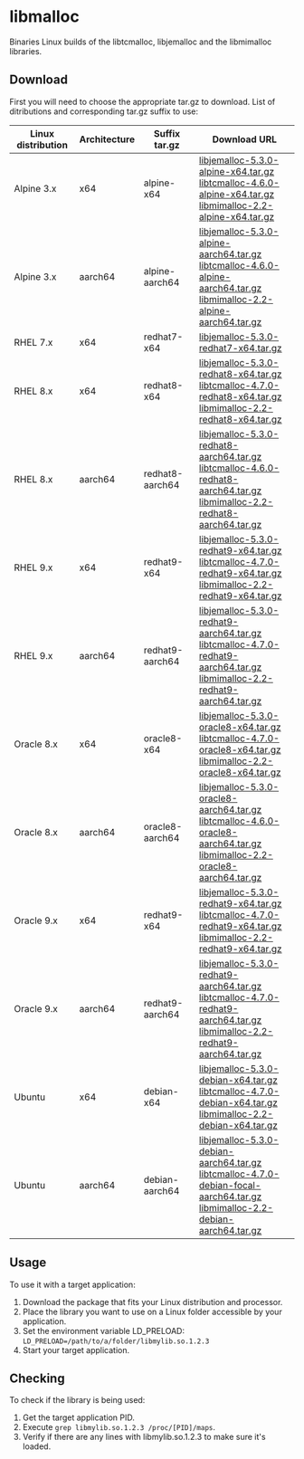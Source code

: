 # libmalloc

Binaries Linux builds of the libtcmalloc, libjemalloc and the libmimalloc libraries.

## Download

First you will need to choose the appropriate tar.gz to download. List of ditributions and corresponding tar.gz suffix to use:

| Linux distribution | Architecture | Suffix tar.gz | Download URL |
|---|---|---|---|
| Alpine 3.x | x64 | alpine-x64 | [libjemalloc-5.3.0-alpine-x64.tar.gz](https://github.com/nmaguiar/libmalloc/releases/download/0.2.0/libjemalloc-5.3.0-alpine-x64.tar.gz)<br /> [libtcmalloc-4.6.0-alpine-x64.tar.gz](https://github.com/nmaguiar/libmalloc/releases/download/0.2.0/libtcmalloc-4.6.0-alpine-x64.tar.gz)<br /> [libmimalloc-2.2-alpine-x64.tar.gz](https://github.com/nmaguiar/libmalloc/releases/download/0.2.0/libmimalloc-2.2-alpine-x64.tar.gz) |
| Alpine 3.x | aarch64 | alpine-aarch64 | [libjemalloc-5.3.0-alpine-aarch64.tar.gz](https://github.com/nmaguiar/libmalloc/releases/download/0.2.0/libjemalloc-5.3.0-alpine-aarch64.tar.gz)<br />[libtcmalloc-4.6.0-alpine-aarch64.tar.gz](https://github.com/nmaguiar/libmalloc/releases/download/0.2.0/libtcmalloc-4.6.0-alpine-aarch64.tar.gz)<br /> [libmimalloc-2.2-alpine-aarch64.tar.gz](https://github.com/nmaguiar/libmalloc/releases/download/0.2.0/libmimalloc-2.2-alpine-aarch64.tar.gz) |
| RHEL 7.x | x64 | redhat7-x64 | [libjemalloc-5.3.0-redhat7-x64.tar.gz](https://github.com/nmaguiar/libmalloc/releases/download/0.2.0/libjemalloc-5.3.0-redhat7-x64.tar.gz) |
| RHEL 8.x | x64 | redhat8-x64 | [libjemalloc-5.3.0-redhat8-x64.tar.gz](https://github.com/nmaguiar/libmalloc/releases/download/0.2.0/libjemalloc-5.3.0-redhat8-x64.tar.gz)<br /> [libtcmalloc-4.7.0-redhat8-x64.tar.gz](https://github.com/nmaguiar/libmalloc/releases/download/0.2.0/libtcmalloc-4.7.0-redhat8-x64.tar.gz)<br /> [libmimalloc-2.2-redhat8-x64.tar.gz](https://github.com/nmaguiar/libmalloc/releases/download/0.2.0/libmimalloc-2.2-redhat8-x64.tar.gz) |
| RHEL 8.x | aarch64 | redhat8-aarch64 | [libjemalloc-5.3.0-redhat8-aarch64.tar.gz](https://github.com/nmaguiar/libmalloc/releases/download/0.2.0/libjemalloc-5.3.0-redhat8-aarch64.tar.gz)<br /> [libtcmalloc-4.6.0-redhat8-aarch64.tar.gz](https://github.com/nmaguiar/libmalloc/releases/download/0.2.0/libtcmalloc-4.6.0-redhat8-aarch64.tar.gz)<br /> [libmimalloc-2.2-redhat8-aarch64.tar.gz](https://github.com/nmaguiar/libmalloc/releases/download/0.2.0/libmimalloc-2.2-redhat8-aarch64.tar.gz) |
| RHEL 9.x | x64 | redhat9-x64 | [libjemalloc-5.3.0-redhat9-x64.tar.gz](https://github.com/nmaguiar/libmalloc/releases/download/0.2.0/libjemalloc-5.3.0-redhat9-x64.tar.gz)<br /> [libtcmalloc-4.7.0-redhat9-x64.tar.gz](https://github.com/nmaguiar/libmalloc/releases/download/0.2.0/libtcmalloc-4.7.0-redhat9-x64.tar.gz)<br /> [libmimalloc-2.2-redhat9-x64.tar.gz](https://github.com/nmaguiar/libmalloc/releases/download/0.2.0/libmimalloc-2.2-redhat9-x64.tar.gz) |
| RHEL 9.x | aarch64 | redhat9-aarch64 | [libjemalloc-5.3.0-redhat9-aarch64.tar.gz](https://github.com/nmaguiar/libmalloc/releases/download/0.2.0/libjemalloc-5.3.0-redhat9-aarch64.tar.gz)<br /> [libtcmalloc-4.7.0-redhat9-aarch64.tar.gz](https://github.com/nmaguiar/libmalloc/releases/download/0.2.0/libtcmalloc-4.7.0-redhat9-aarch64.tar.gz)<br /> [libmimalloc-2.2-redhat9-aarch64.tar.gz](https://github.com/nmaguiar/libmalloc/releases/download/0.2.0/libmimalloc-2.2-redhat9-aarch64.tar.gz) |
| Oracle 8.x | x64 | oracle8-x64 | [libjemalloc-5.3.0-oracle8-x64.tar.gz](https://github.com/nmaguiar/libmalloc/releases/download/0.2.0/libjemalloc-5.3.0-oracle8-x64.tar.gz)<br /> [libtcmalloc-4.7.0-oracle8-x64.tar.gz](https://github.com/nmaguiar/libmalloc/releases/download/0.2.0/libtcmalloc-4.7.0-oracle8-x64.tar.gz)<br /> [libmimalloc-2.2-oracle8-x64.tar.gz](https://github.com/nmaguiar/libmalloc/releases/download/0.2.0/libmimalloc-2.2-oracle8-x64.tar.gz) |
| Oracle 8.x | aarch64 | oracle8-aarch64 | [libjemalloc-5.3.0-oracle8-aarch64.tar.gz](https://github.com/nmaguiar/libmalloc/releases/download/0.2.0/libjemalloc-5.3.0-oracle8-aarch64.tar.gz)<br /> [libtcmalloc-4.6.0-oracle8-aarch64.tar.gz](https://github.com/nmaguiar/libmalloc/releases/download/0.2.0/libtcmalloc-4.6.0-oracle8-aarch64.tar.gz)<br /> [libmimalloc-2.2-oracle8-aarch64.tar.gz](https://github.com/nmaguiar/libmalloc/releases/download/0.2.0/libmimalloc-2.2-oracle8-aarch64.tar.gz) |
| Oracle 9.x | x64 | redhat9-x64 | [libjemalloc-5.3.0-redhat9-x64.tar.gz](https://github.com/nmaguiar/libmalloc/releases/download/0.2.0/libjemalloc-5.3.0-redhat9-x64.tar.gz)<br /> [libtcmalloc-4.7.0-redhat9-x64.tar.gz](https://github.com/nmaguiar/libmalloc/releases/download/0.2.0/libtcmalloc-4.7.0-redhat9-x64.tar.gz)<br /> [libmimalloc-2.2-redhat9-x64.tar.gz](https://github.com/nmaguiar/libmalloc/releases/download/0.2.0/libmimalloc-2.2-redhat9-x64.tar.gz) |
| Oracle 9.x | aarch64 | redhat9-aarch64 | [libjemalloc-5.3.0-redhat9-aarch64.tar.gz](https://github.com/nmaguiar/libmalloc/releases/download/0.2.0/libjemalloc-5.3.0-redhat9-aarch64.tar.gz)<br /> [libtcmalloc-4.7.0-redhat9-aarch64.tar.gz](https://github.com/nmaguiar/libmalloc/releases/download/0.2.0/libtcmalloc-4.7.0-redhat9-aarch64.tar.gz)<br /> [libmimalloc-2.2-redhat9-aarch64.tar.gz](https://github.com/nmaguiar/libmalloc/releases/download/0.2.0/libmimalloc-2.2-redhat9-aarch64.tar.gz) |
| Ubuntu | x64 | debian-x64 | [libjemalloc-5.3.0-debian-x64.tar.gz](https://github.com/nmaguiar/libmalloc/releases/download/0.2.0/libjemalloc-5.3.0-debian-x64.tar.gz)<br /> [libtcmalloc-4.7.0-debian-x64.tar.gz](https://github.com/nmaguiar/libmalloc/releases/download/0.2.0/libtcmalloc-4.7.0-debian-x64.tar.gz)<br /> [libmimalloc-2.2-debian-x64.tar.gz](https://github.com/nmaguiar/libmalloc/releases/download/0.2.0/libmimalloc-2.2-debian-x64.tar.gz) |
| Ubuntu | aarch64 | debian-aarch64 | [libjemalloc-5.3.0-debian-aarch64.tar.gz](https://github.com/nmaguiar/libmalloc/releases/download/0.2.0/libjemalloc-5.3.0-debian-focal-aarch64.tar.gz)<br /> [libtcmalloc-4.7.0-debian-focal-aarch64.tar.gz](https://github.com/nmaguiar/libmalloc/releases/download/0.2.0/libtcmalloc-4.7.0-debian-focal-aarch64.tar.gz)<br /> [libmimalloc-2.2-debian-aarch64.tar.gz](https://github.com/nmaguiar/libmalloc/releases/download/0.2.0/libmimalloc-2.2-debian-aarch64.tar.gz)|

## Usage

To use it with a target application:

1. Download the package that fits your Linux distribution and processor.
2. Place the library you want to use on a Linux folder accessible by your application.
3. Set the environment variable LD_PRELOAD: ```LD_PRELOAD=/path/to/a/folder/libmylib.so.1.2.3```
4. Start your target application.

## Checking

To check if the library is being used:

1. Get the target application PID.
2. Execute ```grep libmylib.so.1.2.3 /proc/[PID]/maps```.
3. Verify if there are any lines with libmylib.so.1.2.3 to make sure it's loaded.
